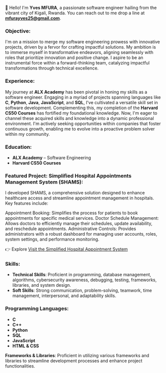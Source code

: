 👋 Hello! I'm **Yves MFURA**, a passionate software engineer hailing from the vibrant city of Kigali, Rwanda. You can reach out to me  drop a line at **mfurayves25@gmail.com**.

### Objective:
I'm on a mission to merge my software engineering prowess with innovative projects, driven by a fervor for crafting impactful solutions. My ambition is to immerse myself in transformative endeavors, aligning seamlessly with roles that prioritize innovation and positive change. I aspire to be an instrumental force within a forward-thinking team, catalyzing impactful transformations through technical excellence.

### Experience:
My journey at **ALX Academy** has been pivotal in honing my skills as a software engineer. Engaging in a myriad of projects spanning languages like **C**, **Python**, **Java**, **JavaScript**, and **SQL**, I've cultivated a versatile skill set in software development. Complementing this, my completion of the **Harvard CS50 Courses** has fortified my foundational knowledge. Now, I'm eager to channel these acquired skills and knowledge into a dynamic professional environment. I'm actively seeking opportunities within companies that foster continuous growth, enabling me to evolve into a proactive problem solver within my community.

### Education:
- **ALX Academy** – Software Engineering
- **Harvard CS50 Courses**

### Featured Project: Simplified Hospital Appointments Management System (SHAMS):
I developed SHAMS, a comprehensive solution designed to enhance healthcare access and streamline appointment management in hospitals. Key features include:

Appointment Booking: Simplifies the process for patients to book appointments for specific medical services.
Doctor Schedule Management: Allows doctors to efficiently manage their schedules, update availability, and reschedule appointments.
Administrative Controls: Provides administrators with a robust dashboard for managing user accounts, roles, system settings, and performance monitoring.

👉 Explore [Visit the Simplified Hospital Appointment System](https://simplified-hospital-appointment.onrender.com)


### Skills:
- **Technical Skills**: Proficient in programming, database management, algorithms, cybersecurity awareness, debugging, testing, frameworks, libraries, and system design.
- **Soft Skills**: Strong communication, problem-solving, teamwork, time management, interpersonal, and adaptability skills.

### Programming Languages:
- **C**
- **C++**
- **Python**
- **SQL**
- **JavaScript**
- **HTML & CSS**
  
**Frameworks & Libraries**: Proficient in utilizing various frameworks and libraries to streamline development processes and enhance project functionalities.
